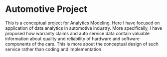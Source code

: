 # Automotive Project
This is a conceptual project for Analytics Modeling. Here I have focused on application of data analytics in automotive industry.  More specifically, I have proposed how warranty claims and auto service data contain valuable information about quality and reliability of hardware and software components of the cars.  This is more about the conceptual design of such service rather than coding and implementation. 

